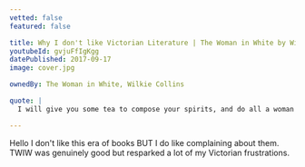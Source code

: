 ```yaml
---
vetted: false
featured: false

title: Why I don't like Victorian Literature | The Woman in White by Wilkie Collins
youtubeId: gvjuFfIgKgg
datePublished: 2017-09-17
image: cover.jpg

ownedBy: The Woman in White, Wilkie Collins

quote: |
  I will give you some tea to compose your spirits, and do all a woman can (which is very little, by-the-by) to hold my tongue

---
```


Hello I don't like this era of books BUT I do like complaining about them. TWIW was genuinely good but resparked a lot of my Victorian frustrations.
